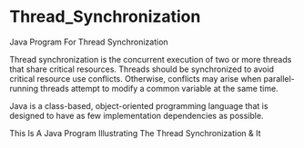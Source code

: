 # Thread_Synchronization
Java Program For Thread Synchronization

Thread synchronization is the concurrent execution of two or more threads that share critical resources. Threads should be synchronized to avoid critical resource use conflicts. Otherwise, conflicts may arise when parallel-running threads attempt to modify a common variable at the same time.

Java is a class-based, object-oriented programming language that is designed to have as few implementation dependencies as possible.

This Is A Java Program Illustrating The Thread Synchronization & It

